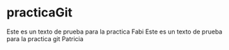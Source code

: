 # practicaGit
Este es un texto de prueba para la practica Fabi 
Este es un texto de prueba para la practica git Patricia

